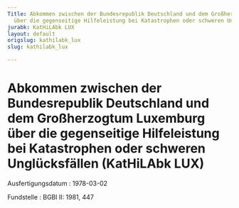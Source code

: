 ```yaml
---
Title: Abkommen zwischen der Bundesrepublik Deutschland und dem Großherzogtum Luxemburg
  über die gegenseitige Hilfeleistung bei Katastrophen oder schweren Unglücksfällen
jurabk: KatHiLAbk LUX
layout: default
origslug: kathilabk_lux
slug: kathilabk_lux

---
```


# Abkommen zwischen der Bundesrepublik Deutschland und dem Großherzogtum Luxemburg über die gegenseitige Hilfeleistung bei Katastrophen oder schweren Unglücksfällen (KatHiLAbk LUX)

Ausfertigungsdatum
:   1978-03-02

Fundstelle
:   BGBl II: 1981, 447

